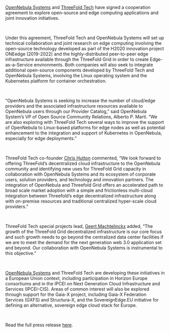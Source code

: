 [OpenNebula Systems](https://threefold.io/partners/opennebula) and [ThreeFold Tech](http://threefold.io/) have signed a cooperation agreement to explore open-source and edge computing applications and joint innovation initiatives.

<br/>

Under this agreement, ThreeFold Tech and OpenNebula Systems will set up technical collaboration and joint research on edge computing involving the open-source technology developed as part of the H2020 innovation project ONEedge (2019-2022) and the highly-distributed peer-to-peer edge infrastructure available through the ThreeFold Grid in order to create Edge-as-a-Service environments. Both companies will also seek to integrate additional open-source components developed by ThreeFold Tech and OpenNebula Systems, involving the Linux operating system and the Kubernetes platform for container orchestration.

<br/>

“OpenNebula Systems is seeking to increase the number of cloud/edge providers and the associated infrastructure resources available to OpenNebula users through our Provider Catalog,” said OpenNebula System’s VP of Open Source Community Relations, Alberto P. Martí. “We are also exploring with ThreeFold Tech several ways to improve the support of OpenNebula to Linux-based platforms for edge nodes as well as potential enhancement to the integration and support of Kubernetes in OpenNebula, especially for edge deployments.”

<br/>

ThreeFold Tech co-founder [Chris Hutton](https://threefold.io/people/christopher_hutton/) commented, “We look forward to offering ThreeFold’s decentralized cloud infrastructure to the OpenNebula community and identifying new uses for ThreeFold Grid capacity in collaboration with OpenNebula Systems and its ecosystem of corporate users, solution providers, and technology and innovation partners. The integration of OpenNebula and Threefold Grid offers an accelerated path to broad scale market adoption with a simple and frictionless multi-cloud integration between Threefold’s edge decentralized infrastructure along with on-premise resources and traditional centralized hyper-scale cloud providers.”

<br/>

ThreeFold Tech special projects lead, [Geert Machtelinckx](https://threefold.io/people/geert_machtelinckx/) added, “The growth of the ThreeFold Grid decentralized infrastructure is our core focus and such growth needs to go beyond the centralized data center facilities if we are to meet the demand for the next generation web 3.0 application set and beyond. Our collaboration with OpenNebula Systems is instrumental to this objective.” 

<br/>

[OpenNebula Systems](https://threefold.io/partners/opennebula) and ThreeFold Tech are developing these initiatives in a European Union context, including participation in Horizon Europe consortiums and in the IPCEI on Next Generation Cloud Infrastructure and Services (IPCEI-CIS). Areas of common interest will also be explored through support for the Gaia-X project, including Gaia-X Federation Services (GXFS) and Structura-X, and the SovereignEdge.EU initiative for defining an alternative, sovereign edge cloud stack for Europe.

<br/>

Read the full press release [here](https://www.einnews.com/pr_news/580733691/opennebula-and-threefold-announce-agreement-to-explore-cooperation-in-open-source-and-edge-computing).